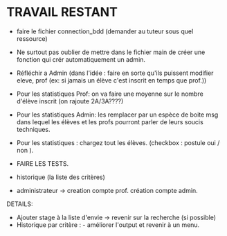# TRAVAIL RESTANT

- faire le fichier connection_bdd (demander au tuteur sous quel ressource)
- Ne surtout pas oublier de mettre dans le fichier main de créer une fonction qui crér automatiquement un admin.


- Réfléchir a Admin (dans l'idée : faire en sorte qu'ils puissent modifier eleve, prof (ex: si jamais un élève c'est inscrit en temps que prof.))


- Pour les statistiques Prof: on va faire une moyenne sur le nombre d'élève inscrit (on rajoute 2A/3A????)
- Pour les statistiques Admin: les remplacer par un espèce de boite msg dans lequel les élèves et les profs pourront parler de leurs soucis techniques.
- Pour les statistiques : chargez tout les élèves. (checkbox : postule oui / non ).

- FAIRE LES TESTS.

- historique (la liste des critères)
- administrateur -> creation compte prof. création compte admin.

DETAILS:

- Ajouter stage à la liste d'envie -> revenir sur la recherche (si possible)
- Historique par critère : - améliorer l'output et revenir à un menu.